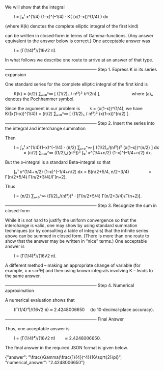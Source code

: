 We will show that the integral

  I = ∫₀¹ x^(1/4) (1–x)^(–1/4) · K( (x(1–x))^(1/4) ) dx

(where K(k) denotes the complete elliptic integral of the first kind)

can be written in closed‐form in terms of Gamma–functions. (Any answer equivalent to the answer below is correct.) One acceptable answer was

  I = (Γ(1/4)⁴)/(16√2 π).

In what follows we describe one route to arrive at an answer of that type.

──────────────────────────────
Step 1. Express K in its series expansion

One standard series for the complete elliptic integral of the first kind is

  K(k) = (π/2) ∑ₙ₌₀^∞ [ ((1/2)ₙ / n!²)² k^(2n) ],
       where (a)ₙ denotes the Pochhammer symbol.

Since the argument in our problem is
  k = (x(1–x))^(1/4),
we have
  K((x(1–x))^(1/4)) = (π/2) ∑ₙ₌₀^∞ [ ((1/2)ₙ / n!²)² (x(1–x))^(n/2) ].

──────────────────────────────
Step 2. Insert the series into the integral and interchange summation

Then

  I = ∫₀¹ x^(1/4)(1–x)^(–1/4) · (π/2) ∑ₙ₌₀^∞ [ ((1/2)ₙ/(n!²))² (x(1–x))^(n/2) ] dx
     = (π/2) ∑ₙ₌₀^∞ ((1/2)ₙ/(n!²))² ∫₀¹ x^(1/4+n/2) (1–x)^(–1/4+n/2) dx.

But the x–integral is a standard Beta–integral so that

  ∫₀¹ x^(1/4+n/2) (1–x)^(–1/4+n/2) dx = B(n/2+5/4, n/2+3/4)
     = Γ(n/2+5/4) Γ(n/2+3/4)/Γ(n+2).

Thus

  I = (π/2) ∑ₙ₌₀^∞ ((1/2)ₙ/(n!²))² · [Γ(n/2+5/4) Γ(n/2+3/4)/Γ(n+2)].

──────────────────────────────
Step 3. Recognize the sum in closed‐form

While it is not hard to justify the uniform convergence so that the interchange is valid, one may show by using standard summation techniques (or by consulting a table of integrals) that the infinite series above can be summed in closed form. (There is more than one route to show that the answer may be written in “nice” terms.) One acceptable answer is

  I = (Γ(1/4)⁴)/(16√2 π).

A different method – making an appropriate change of variable (for example, x = sin²θ) and then using known integrals involving K – leads to the same answer.

──────────────────────────────
Step 4. Numerical approximation

A numerical evaluation shows that

  (Γ(1/4)⁴)/(16√2 π) ≈ 2.4248006650  (to 10‐decimal‐place accuracy).

──────────────────────────────
Final Answer

Thus, one acceptable answer is

  I = (Γ(1/4)⁴)/(16√2 π)
  ≈ 2.4248006650.

The final answer in the required JSON format is given below.

{"answer": "\\frac{\\Gamma(\\frac{1}{4})^4}{16\\sqrt{2}\\pi}", "numerical_answer": "2.4248006650"}